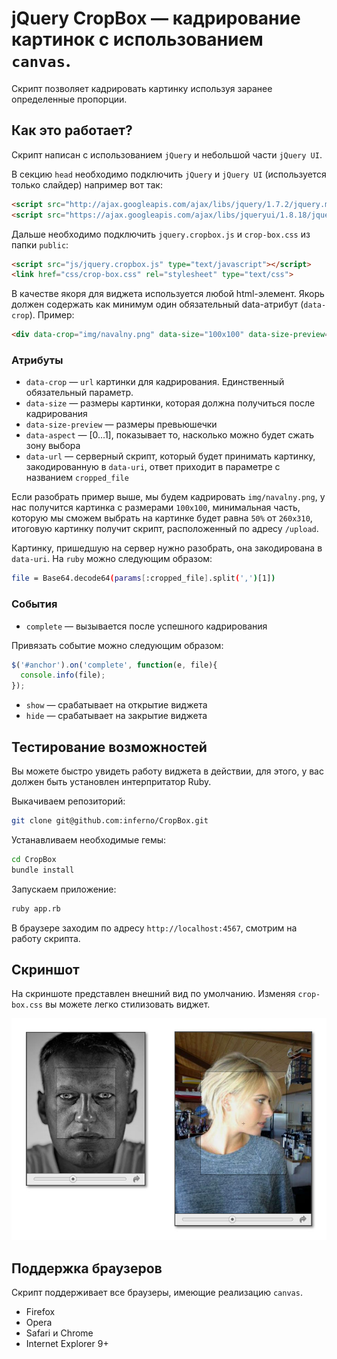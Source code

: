 # jQuery CropBox — кадрирование картинок с использованием `canvas`.

Скрипт позволяет кадрировать картинку используя заранее определенные пропорции.

## Как это работает?

Скрипт написан с использованием `jQuery` и небольшой части `jQuery UI`.

В секцию `head` необходимо подключить `jQuery` и `jQuery UI` (используется только слайдер) например вот так:

```html
<script src="http://ajax.googleapis.com/ajax/libs/jquery/1.7.2/jquery.min.js" type="text/javascript"></script>
<script src="https://ajax.googleapis.com/ajax/libs/jqueryui/1.8.18/jquery-ui.min.js" type="text/javascript"></script>
```

Дальше необходимо подключить `jquery.cropbox.js` и `crop-box.css` из папки `public`:

```html
<script src="js/jquery.cropbox.js" type="text/javascript"></script>
<link href="css/crop-box.css" rel="stylesheet" type="text/css">
```

В качестве якоря для виджета используется любой html-элемент. Якорь должен содержать как минимум один обязательный data-атрибут (`data-crop`). Пример:

```html
<div data-crop="img/navalny.png" data-size="100x100" data-size-preview="260x310" data-aspect="0.5" data-url="/upload"></div>
```

### Атрибуты

* `data-crop` — `url` картинки для кадрирования. Единственный обязательный параметр.
* `data-size` — размеры картинки, которая должна получиться после кадрирования
* `data-size-preview` — размеры превьюшечки
* `data-aspect` — [0...1], показывает то, насколько можно будет сжать зону выбора
* `data-url` — серверный скрипт, который будет принимать картинку, закодированную в `data-uri`, ответ приходит в параметре с названием `cropped_file`

Если разобрать пример выше, мы будем кадрировать `img/navalny.png`, у нас получится картинка с размерами `100x100`, минимальная часть, которую мы сможем выбрать на картинке будет равна `50%` от `260x310`, итоговую картинку получит скрипт, расположенный по адресу `/upload`.

Картинку, пришедшую на сервер нужно разобрать, она закодирована в `data-uri`. На `ruby` можно следующим образом:

```bash
file = Base64.decode64(params[:cropped_file].split(',')[1])
```

### События

* `complete` — вызывается после успешного кадрирования

Привязать событие можно следующим образом:

```javascript
$('#anchor').on('complete', function(e, file){
  console.info(file);
});
```
	
* `show` — срабатывает на открытие виджета
* `hide` — срабатывает на закрытие виджета


## Тестирование возможностей

Вы можете быстро увидеть работу виджета в действии, для этого, у вас должен быть установлен интерпритатор Ruby.

Выкачиваем репозиторий:

```bash
git clone git@github.com:inferno/CropBox.git
```

Устанавливаем необходимые гемы:

```bash
cd CropBox
bundle install
```
Запускаем приложение:

```bash
ruby app.rb
```

В браузере заходим по адресу `http://localhost:4567`, смотрим на работу скрипта.

## Скриншот

На скриншоте представлен внешний вид по умолчанию. Изменяя `crop-box.css` вы можете легко стилизовать виджет.

![Скриншот](https://github.com/inferno/crop-box/raw/master/images/view.jpg "Скриншот")

## Поддержка браузеров

Скрипт поддерживает все браузеры, имеющие реализацию `canvas`.

* Firefox
* Opera
* Safari и Chrome
* Internet Explorer 9+
